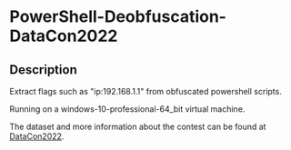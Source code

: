 # PowerShell-Deobfuscation-DataCon2022

## Description
Extract flags such as "ip:192.168.1.1" from obfuscated powershell scripts.

Running on a windows-10-professional-64_bit virtual machine.

The dataset and more information about the contest can be found at [DataCon2022](https://datacon.qianxin.com/competition/competitions/41/introduction).
